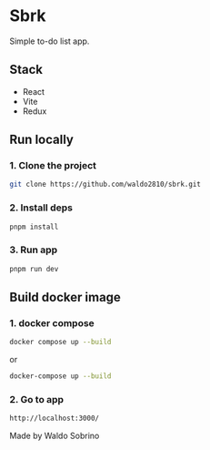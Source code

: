 # Sbrk

Simple to-do list app.

## Stack
- React
- Vite
- Redux

## Run locally

### 1. Clone the project
```bash
git clone https://github.com/waldo2810/sbrk.git
```
### 2. Install deps
```bash
pnpm install
```
### 3. Run app
```bash
pnpm run dev
```

## Build docker image

### 1. docker compose
```bash
docker compose up --build
```

or

```bash
docker-compose up --build
```

### 2. Go to app
```bash
http://localhost:3000/
```

Made by Waldo Sobrino
